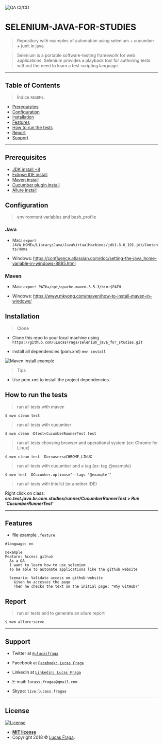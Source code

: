 ![QA CI/CD](https://github.com/uLucasFraga/selenium_java_for_studies/workflows/QA%20CI/CD/badge.svg)

# SELENIUM-JAVA-FOR-STUDIES

> Repository with examples of automation using selenium + cucumber + junit in java

> Selenium is a portable software-testing framework for web applications. Selenium provides a playback tool for authoring tests without the need to learn a test scripting language.

---

## Table of Contents

> Índice `README`.

- [Prerequisites](#prerequisites)
- [Configuration](#configuration)
- [Installation](#installation)
- [Features](#features)
- [How to run the tests](#how-to-run-the-tests)
- [Report](#report)
- [Support](#support)

---

## Prerequisites

- [JDK install +8](https://www.oracle.com/technetwork/java/javase/downloads/index.html)
- [Eclipse IDE install](http://www.eclipse.org/downloads/)
- [Maven install](https://maven.apache.org/install.html)
- [Cucumber plugin install](http://toolsqa.com/cucumber/install-cucumber-eclipse-plugin/)
- [Allure install](https://docs.qameta.io/allure/#_installing_a_commandline)


## Configuration
> environment variables and bash_profile

### Java
- Mac:
`export JAVA_HOME=/Library/Java/JavaVirtualMachines/jdk1.8.0_191.jdk/Contents/Home`

- Windows:
https://confluence.atlassian.com/doc/setting-the-java_home-variable-in-windows-8895.html

### Maven
- Mac:
`export PATH=/opt/apache-maven-3.5.3/bin:$PATH`

- Windows:
https://www.mkyong.com/maven/how-to-install-maven-in-windows/

## Installation

> Clone
- Clone this repo to your local machine using `https://github.com/uLucasFraga/selenium_java_for_studies.git`

- Install all dependencies (pom.xml)
`mvn install`

![Maven install example](http://g.recordit.co/vCNaZgadVu.gif)

> Tips

- Use pom.xml to install the project dependencies


## How to run the tests

> run all tests with maven

```shell
$ mvn clean test
```

> run all tests with cucumber

```shell
$ mvn clean -Dtest=CucumberRunnerTest test
```

> run all tests choosing browser and operational system (ex: Chrome for Linux)

```shell
$ mvn clean test -Dbrowsers=CHROME_LINUX
```

> run all tests with cucumber and a tag (ex: tag @example)

```shell
$ mvn test -DCucumber.options="--tags '@example'"
```


> run all tests with IntelliJ (or another IDE)

Right click on class: **_src.test.java.br.com.studies/runner/CucumberRunnerTest > Run 'CucumberRunnerTest'_**

---

## Features
- file example `.feature`

```gherkin
#language: en

@example
Feature: Access github
  As a QA
  I want to learn how to use selenium
  To be able to automate applications like the github website

  Scenario: Validate access on github website
    Given he accesses the page
    Then he checks the text on the initial page: "Why GitHub?"
```

## Report

> run all tests and to generate an allure report

```shell
$ mvn allure:serve
```

---

## Support

- Twitter at <a href="https://twitter.com/uLucasFraga" target="_blank">`@ulucasfraga`</a>
- Facebook at <a href="https://www.facebook.com/lucass.fragaa" target="_blank">`Facebook: Lucas Fraga`</a>
- Linkedin at <a href="https://www.linkedin.com/in/ulucasfraga" target="_blank">`Linkedin: Lucas Fraga`</a>

- E-mail: `lucass.fragaa@gmail.com`
- Skype: `live:lucass.fragaa`

---

## License

[![License](http://img.shields.io/:license-mit-blue.svg?style=flat-square)](http://badges.mit-license.org)

- **[MIT license](http://opensource.org/licenses/mit-license.php)**
- Copyright 2018 © <a href="https://www.linkedin.com/in/ulucasfraga" target="_blank">Lucas Fraga</a>.
